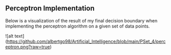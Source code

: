 ## Perceptron Implementation

Below is a visualization of the result of my final decision boundary when implementing the perceptron algorithm on a given set of data points.

![alt text] (https://github.com/albertgo98/Artificial_Intelligence/blob/main/PSet_4/perceptron.png?raw=true)
